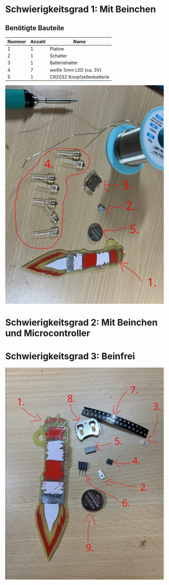 # Schwierigkeitsgrad 1: Mit Beinchen

## Benötigte Bauteile

| Nummer | Anzahl |Name |
| --- | --- | --- |
| 1 | 1 | Platine |
| 2 | 1 | Schalter |
| 3 | 1 | Batteriehalter |
| 4 | 7 | weiße 5mm LED (ca. 3V)  |
| 5 | 1 | CR2032 Knopfzellenbatterie |


![THT Material](img/tht_materials.jpeg)


# Schwierigkeitsgrad 2: Mit Beinchen und Microcontroller

# Schwierigkeitsgrad 3: Beinfrei

![SMD Material](img/smd_materials.jpeg)

